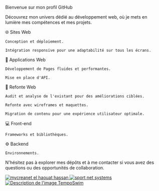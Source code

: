 Bienvenue sur mon profil GitHub

Découvrez mon univers dédié au développement web, où je mets en lumière mes compétences et mes projets.

🌐 Sites Web

    Conception et déploiement.

    Intégration responsive pour une adaptabilité sur tous les écrans.


🚀 Applications Web

    Développement de Pages fluides et performantes.

    Mise en place d'API.


🔄 Refonte Web

    Audit et analyse de l'existant pour des améliorations ciblées.

    Refonte avec wireframes et maquettes.

    Migration de contenu pour une expérience utilisateur optimale.

💻 Front-end

    Frameworks et bibliothèques.

⚙️ Backend

    Environnements.

N'hésitez pas à explorer mes dépôts et à me contacter si vous avez des questions ou des opportunités de collaboration.

<a href="https://mycreanet.fr/" target="_blank">
  <img src="https://mycreanet.fr/wp-content/uploads/2025/07/TempoSwim.png" alt="mycreanet el haouat hassan">
</a>

<a href="https://nataswimshop.com/" target="_blank">
  <img src="https://mycreanet.fr/wp-content/uploads/2025/07/Nataswimshop.png" alt="sport net systems">
</a>

<a href="https://www.nataswim.com/" target="_blank">
  <img src="https://mycreanet.fr/wp-content/uploads/2025/07/nataswimcom.png" alt="Description de l'image TempoSwim">
</a>






